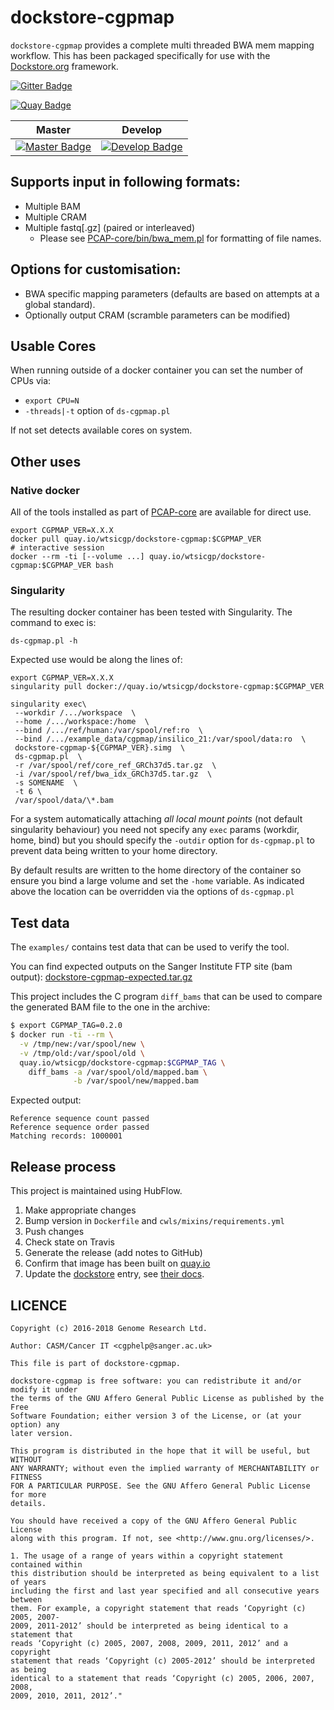 # dockstore-cgpmap

`dockstore-cgpmap` provides a complete multi threaded BWA mem mapping workflow.  This has been
packaged specifically for use with the [Dockstore.org](https://dockstore.org/) framework.

[![Gitter Badge][gitter-svg]][gitter-badge]

[![Quay Badge][quay-status]][quay-repo]

| Master                                        | Develop                                         |
| --------------------------------------------- | ----------------------------------------------- |
| [![Master Badge][travis-master]][travis-base] | [![Develop Badge][travis-develop]][travis-base] |

## Supports input in following formats:

* Multiple BAM
* Multiple CRAM
* Multiple fastq[.gz] (paired or interleaved)
  * Please see [PCAP-core/bin/bwa_mem.pl][bwa-mem.pl]
for formatting of file names.

## Options for customisation:

* BWA specific mapping parameters (defaults are based on attempts at a global standard).
* Optionally output CRAM (scramble parameters can be modified)

## Usable Cores

When running outside of a docker container you can set the number of CPUs via:

* `export CPU=N`
* `-threads|-t` option of `ds-cgpmap.pl`

If not set detects available cores on system.

## Other uses

### Native docker

All of the tools installed as part of [PCAP-core][pcap-core] are available for direct use.

```
export CGPMAP_VER=X.X.X
docker pull quay.io/wtsicgp/dockstore-cgpmap:$CGPMAP_VER
# interactive session
docker --rm -ti [--volume ...] quay.io/wtsicgp/dockstore-cgpmap:$CGPMAP_VER bash
```

### Singularity

The resulting docker container has been tested with Singularity.  The command to exec is:

```
ds-cgpmap.pl -h
```

Expected use would be along the lines of:

```
export CGPMAP_VER=X.X.X
singularity pull docker://quay.io/wtsicgp/dockstore-cgpmap:$CGPMAP_VER

singularity exec\
 --workdir /.../workspace  \
 --home /.../workspace:/home  \
 --bind /.../ref/human:/var/spool/ref:ro  \
 --bind /.../example_data/cgpmap/insilico_21:/var/spool/data:ro  \
 dockstore-cgpmap-${CGPMAP_VER}.simg  \
 ds-cgpmap.pl  \
 -r /var/spool/ref/core_ref_GRCh37d5.tar.gz  \
 -i /var/spool/ref/bwa_idx_GRCh37d5.tar.gz  \
 -s SOMENAME  \
 -t 6 \
 /var/spool/data/\*.bam
```

For a system automatically attaching _all local mount points_ (not default singularity behaviour)
you need not specify any `exec` params (workdir, home, bind) but you should specify the `-outdir`
option for `ds-cgpmap.pl` to prevent data being written to your home directory.

By default results are written to the home directory of the container so ensure you bind
a large volume and set the `-home` variable.  As indicated above the location can be overridden
via the options of `ds-cgpmap.pl`

## Test data

The `examples/` contains test data that can be used to verify the tool.

You can find expected outputs on the Sanger Institute FTP site (bam output): [dockstore-cgpmap-expected.tar.gz][cgpmap-expected]

This project includes the C program `diff_bams` that can be used to compare the generated BAM file
to the one in the archive:

```bash
$ export CGPMAP_TAG=0.2.0
$ docker run -ti --rm \
  -v /tmp/new:/var/spool/new \
  -v /tmp/old:/var/spool/old \
  quay.io/wtsicgp/dockstore-cgpmap:$CGPMAP_TAG \
    diff_bams -a /var/spool/old/mapped.bam \
              -b /var/spool/new/mapped.bam
```

Expected output:

```
Reference sequence count passed
Reference sequence order passed
Matching records: 1000001
```

## Release process

This project is maintained using HubFlow.

1. Make appropriate changes
1. Bump version in `Dockerfile` and `cwls/mixins/requirements.yml`
1. Push changes
1. Check state on Travis
1. Generate the release (add notes to GitHub)
1. Confirm that image has been built on [quay.io][quay-builds]
1. Update the [dockstore][dockstore-cgpmap] entry, see [their docs][dockstore-get-started].

## LICENCE

```
Copyright (c) 2016-2018 Genome Research Ltd.

Author: CASM/Cancer IT <cgphelp@sanger.ac.uk>

This file is part of dockstore-cgpmap.

dockstore-cgpmap is free software: you can redistribute it and/or modify it under
the terms of the GNU Affero General Public License as published by the Free
Software Foundation; either version 3 of the License, or (at your option) any
later version.

This program is distributed in the hope that it will be useful, but WITHOUT
ANY WARRANTY; without even the implied warranty of MERCHANTABILITY or FITNESS
FOR A PARTICULAR PURPOSE. See the GNU Affero General Public License for more
details.

You should have received a copy of the GNU Affero General Public License
along with this program. If not, see <http://www.gnu.org/licenses/>.

1. The usage of a range of years within a copyright statement contained within
this distribution should be interpreted as being equivalent to a list of years
including the first and last year specified and all consecutive years between
them. For example, a copyright statement that reads ‘Copyright (c) 2005, 2007-
2009, 2011-2012’ should be interpreted as being identical to a statement that
reads ‘Copyright (c) 2005, 2007, 2008, 2009, 2011, 2012’ and a copyright
statement that reads ‘Copyright (c) 2005-2012’ should be interpreted as being
identical to a statement that reads ‘Copyright (c) 2005, 2006, 2007, 2008,
2009, 2010, 2011, 2012’."
```

<!-- links -->
[bwa-mem.pl]: https://github.com/cancerit/PCAP-core/blob/master/bin/bwa_mem.pl
[cgpmap-expected]: ftp://ftp.sanger.ac.uk/pub/cancer/dockstore/expected
[pcap-core]: https://github.com/cancerit/PCAP-core

<!-- Travis -->
[travis-base]: https://travis-ci.org/cancerit/dockstore-cgpmap
[travis-master]: https://travis-ci.org/cancerit/dockstore-cgpmap.svg?branch=master
[travis-develop]: https://travis-ci.org/cancerit/dockstore-cgpmap.svg?branch=develop

<!-- Gitter -->
[gitter-svg]: https://badges.gitter.im/dockstore-cgp/Lobby.svg
[gitter-badge]: https://gitter.im/dockstore-cgp/Lobby?utm_source=badge&utm_medium=badge&utm_campaign=pr-badge&utm_content=badge

<!-- Quay.io -->
[quay-status]: https://quay.io/repository/wtsicgp/dockstore-cgpmap/status
[quay-repo]: https://quay.io/repository/wtsicgp/dockstore-cgpmap
[quay-builds]: https://quay.io/repository/wtsicgp/dockstore-cgpmap?tab=builds

<!-- dockstore -->
[dockstore-cgpmap]: https://dockstore.org/containers/quay.io/wtsicgp/dockstore-cgpmap
[dockstore-get-started]: https://dockstore.org/docs/getting-started-with-dockstore
